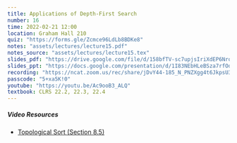 ```yaml
---
title: Applications of Depth-First Search
number: 16
time: 2022-02-21 12:00
location: Graham Hall 210
quiz: "https://forms.gle/Zcmce96LdLb8BDKe8"
notes: "assets/lectures/lecture15.pdf"
notes_source: "assets/lectures/lecture15.tex"
slides_pdf: "https://drive.google.com/file/d/158bfTV-sc7upjsIriXdEP6Nrq-EYPt8Q/view?usp=sharing"
slides_ppt: "https://docs.google.com/presentation/d/1I83NEbHLeBSza7rfOdnOSEP-LoV_DShwYj-k8nbb3ys/edit?usp=sharing"
recording: "https://ncat.zoom.us/rec/share/jDvY44-185_N_PNZXgg4t6JkpsU3MiRhmwBTNtCgVGe9ygGBRF4bgEghnEJu-9oH.I3LDkRtZs92lOClh?startTime=1645462820000"
passcode: "5+xa5K!0"
youtube: "https://youtu.be/Ac9ooB3_ALQ"
textbook: CLRS 22.2, 22.3, 22.4
---
```


##### Video Resources

- [Topological Sort (Section 8.5)](https://www.youtube.com/watch?v=ozso3xxkVGU&list=PLEGCF-WLh2RJ5W-pt-KE9GUArTDzVwL1P&index=8)

